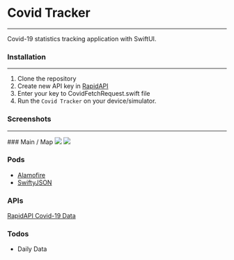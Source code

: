 # Covid Tracker
----

Covid-19 statistics tracking application with SwiftUI.

### Installation
----
1. Clone the repository
2. Create new API key in [RapidAPI](https://rapidapi.com/Gramzivi/api/covid-19-data) 
3. Enter your key to CovidFetchRequest.swift file
4. Run the `Covid Tracker` on your device/simulator.

### Screenshots
----
### Main / Map
![](main.gif)
![](map.gif)

### Pods

* [Alamofire](https://github.com/Alamofire/Alamofire)
* [SwiftyJSON](https://github.com/SwiftyJSON/SwiftyJSON)

### APIs

[RapidAPI Covid-19 Data](https://rapidapi.com/Gramzivi/api/covid-19-data)

### Todos

 - Daily Data

